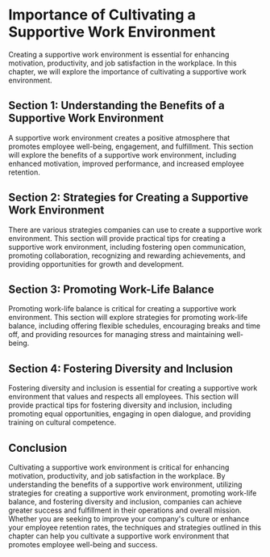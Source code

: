 Importance of Cultivating a Supportive Work Environment
=============================================================================================================

Creating a supportive work environment is essential for enhancing motivation, productivity, and job satisfaction in the workplace. In this chapter, we will explore the importance of cultivating a supportive work environment.

Section 1: Understanding the Benefits of a Supportive Work Environment
----------------------------------------------------------------------

A supportive work environment creates a positive atmosphere that promotes employee well-being, engagement, and fulfillment. This section will explore the benefits of a supportive work environment, including enhanced motivation, improved performance, and increased employee retention.

Section 2: Strategies for Creating a Supportive Work Environment
----------------------------------------------------------------

There are various strategies companies can use to create a supportive work environment. This section will provide practical tips for creating a supportive work environment, including fostering open communication, promoting collaboration, recognizing and rewarding achievements, and providing opportunities for growth and development.

Section 3: Promoting Work-Life Balance
--------------------------------------

Promoting work-life balance is critical for creating a supportive work environment. This section will explore strategies for promoting work-life balance, including offering flexible schedules, encouraging breaks and time off, and providing resources for managing stress and maintaining well-being.

Section 4: Fostering Diversity and Inclusion
--------------------------------------------

Fostering diversity and inclusion is essential for creating a supportive work environment that values and respects all employees. This section will provide practical tips for fostering diversity and inclusion, including promoting equal opportunities, engaging in open dialogue, and providing training on cultural competence.

Conclusion
----------

Cultivating a supportive work environment is critical for enhancing motivation, productivity, and job satisfaction in the workplace. By understanding the benefits of a supportive work environment, utilizing strategies for creating a supportive work environment, promoting work-life balance, and fostering diversity and inclusion, companies can achieve greater success and fulfillment in their operations and overall mission. Whether you are seeking to improve your company's culture or enhance your employee retention rates, the techniques and strategies outlined in this chapter can help you cultivate a supportive work environment that promotes employee well-being and success.
